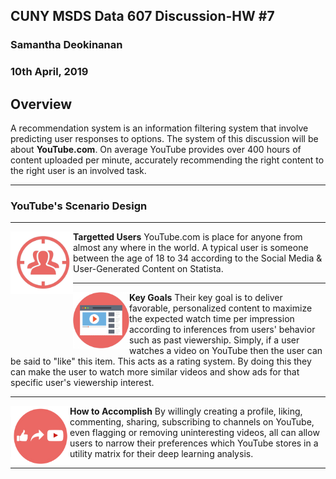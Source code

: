 ## CUNY MSDS Data 607 Discussion-HW #7
### Samantha Deokinanan
### 10th April, 2019

## Overview
A recommendation system is an information filtering system that involve predicting user responses to options. The system of this discussion will be about **YouTube.com**. On average YouTube provides over 400 hours of content uploaded per minute, accurately recommending the right content to the right user is an involved task.

***
### YouTube's Scenario Design
***
<img align="left" src="https://raw.githubusercontent.com/greeneyefirefly/Data607/master/HomeWork/HW7/picture%201.png" width=100 height=100> 

**Targetted Users**
YouTube.com is place for anyone from almost any where in the world. A typical user is someone between the age of 18 to 34 according to the Social Media & User-Generated Content on Statista.
***
<img align="left" src="https://raw.githubusercontent.com/greeneyefirefly/Data607/master/HomeWork/HW7/picture%202.png" width=90 height=90> 

**Key Goals**
Their key goal is to deliver favorable, personalized content to maximize the expected watch time per impression according to inferences from users' behavior such as past viewership. Simply, if a user watches a video on YouTube then the user can be said to "like" this item. This acts as a rating system. By doing this they can make the user to watch more similar videos and show ads for that specific user's viewership interest.
***
<img align="left" src="https://raw.githubusercontent.com/greeneyefirefly/Data607/master/HomeWork/HW7/picture%203.png" width=95 height=95> 

**How to Accomplish**
By willingly creating a profile, liking, commenting, sharing, subscribing to channels on YouTube, even flagging or removing uninteresting videos, all can allow users to narrow their preferences which YouTube stores in a utility matrix for their deep learning analysis.
***
